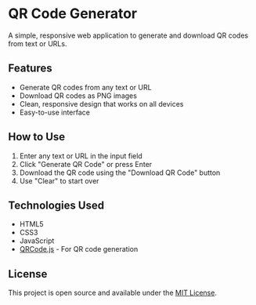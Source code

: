 # QR Code Generator

A simple, responsive web application to generate and download QR codes from text or URLs.

## Features

- Generate QR codes from any text or URL
- Download QR codes as PNG images
- Clean, responsive design that works on all devices
- Easy-to-use interface

## How to Use

1. Enter any text or URL in the input field
2. Click "Generate QR Code" or press Enter
3. Download the QR code using the "Download QR Code" button
4. Use "Clear" to start over

## Technologies Used

- HTML5
- CSS3
- JavaScript
- [QRCode.js](https://davidshimjs.github.io/qrcodejs/) - For QR code generation

## License

This project is open source and available under the [MIT License](LICENSE).
